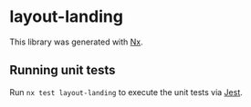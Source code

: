 # layout-landing

This library was generated with [Nx](https://nx.dev).

## Running unit tests

Run `nx test layout-landing` to execute the unit tests via [Jest](https://jestjs.io).
